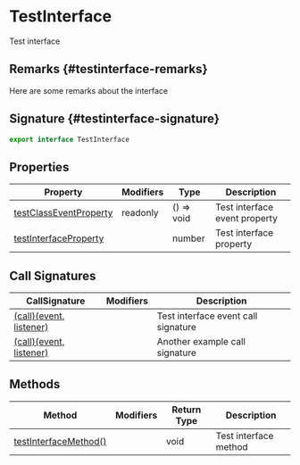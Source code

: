 
# TestInterface

Test interface

## Remarks {#testinterface-remarks}

Here are some remarks about the interface

## Signature {#testinterface-signature}

```typescript
export interface TestInterface 
```

## Properties

|  Property | Modifiers | Type | Description |
|  --- | --- | --- | --- |
|  [testClassEventProperty](docs/simple-suite-test/testinterface-testclasseventproperty-propertysignature) | readonly | () =&gt; void | Test interface event property |
|  [testInterfaceProperty](docs/simple-suite-test/testinterface-testinterfaceproperty-propertysignature) |  | number | Test interface property |

## Call Signatures

|  CallSignature | Modifiers | Description |
|  --- | --- | --- |
|  [(call)(event, listener)](docs/simple-suite-test/testinterface-_call_-callsignature) |  | Test interface event call signature |
|  [(call)(event, listener)](docs/simple-suite-test/testinterface-_call__1-callsignature) |  | Another example call signature |

## Methods

|  Method | Modifiers | Return Type | Description |
|  --- | --- | --- | --- |
|  [testInterfaceMethod()](docs/simple-suite-test/testinterface-testinterfacemethod-methodsignature) |  | void | Test interface method |

